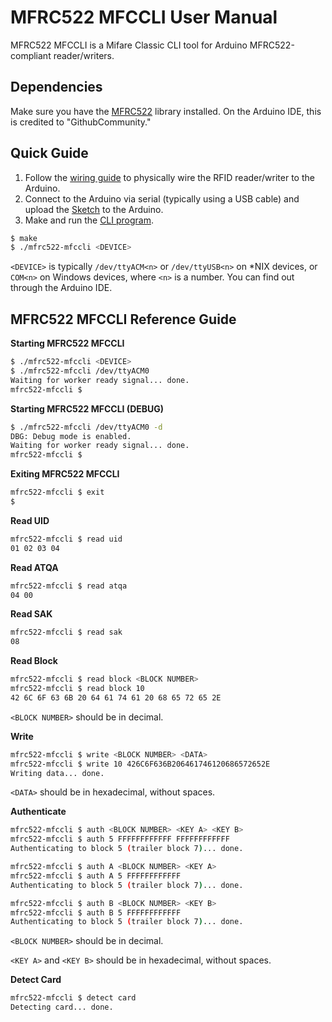 # MFRC522 MFCCLI User Manual

MFRC522 MFCCLI is a Mifare Classic CLI tool for Arduino MFRC522-compliant reader/writers.

## Dependencies

Make sure you have the [MFRC522](https://github.com/miguelbalboa/rfid) library installed. On the Arduino IDE, this is credited to "GithubCommunity."

## Quick Guide

1. Follow the [wiring guide](./wiring.md) to physically wire the RFID reader/writer to the Arduino.
2. Connect to the Arduino via serial (typically using a USB cable) and upload the [Sketch](../src/ino/mfrc522-mfccli/) to the Arduino.
3. Make and run the [CLI program](../src/c/).

```sh
$ make
$ ./mfrc522-mfccli <DEVICE>
```

`<DEVICE>` is typically `/dev/ttyACM<n>` or `/dev/ttyUSB<n>` on \*NIX devices, or `COM<n>` on Windows devices, where `<n>` is a number. You can find out through the Arduino IDE.

## MFRC522 MFCCLI Reference Guide

**Starting MFRC522 MFCCLI**

```sh
$ ./mfrc522-mfccli <DEVICE>
$ ./mfrc522-mfccli /dev/ttyACM0
Waiting for worker ready signal... done.
mfrc522-mfccli $
```

**Starting MFRC522 MFCCLI (DEBUG)**

```sh
$ ./mfrc522-mfccli /dev/ttyACM0 -d
DBG: Debug mode is enabled.
Waiting for worker ready signal... done.
mfrc522-mfccli $
```

**Exiting MFRC522 MFCCLI**

```sh
mfrc522-mfccli $ exit
$
```

**Read UID**

```sh
mfrc522-mfccli $ read uid
01 02 03 04
```

**Read ATQA**

```sh
mfrc522-mfccli $ read atqa
04 00
```

**Read SAK**

```sh
mfrc522-mfccli $ read sak
08
```

**Read Block**

```sh
mfrc522-mfccli $ read block <BLOCK NUMBER>
mfrc522-mfccli $ read block 10
42 6C 6F 63 6B 20 64 61 74 61 20 68 65 72 65 2E
```

`<BLOCK NUMBER>` should be in decimal.

**Write**

```sh
mfrc522-mfccli $ write <BLOCK NUMBER> <DATA>
mfrc522-mfccli $ write 10 426C6F636B206461746120686572652E
Writing data... done.
```

`<DATA>` should be in hexadecimal, without spaces.

**Authenticate**

```sh
mfrc522-mfccli $ auth <BLOCK NUMBER> <KEY A> <KEY B>
mfrc522-mfccli $ auth 5 FFFFFFFFFFFF FFFFFFFFFFFF
Authenticating to block 5 (trailer block 7)... done.

mfrc522-mfccli $ auth A <BLOCK NUMBER> <KEY A>
mfrc522-mfccli $ auth A 5 FFFFFFFFFFFF
Authenticating to block 5 (trailer block 7)... done.

mfrc522-mfccli $ auth B <BLOCK NUMBER> <KEY B>
mfrc522-mfccli $ auth B 5 FFFFFFFFFFFF
Authenticating to block 5 (trailer block 7)... done.
```

`<BLOCK NUMBER>` should be in decimal.

`<KEY A>` and `<KEY B>` should be in hexadecimal, without spaces.

**Detect Card**

```sh
mfrc522-mfccli $ detect card
Detecting card... done.
```
